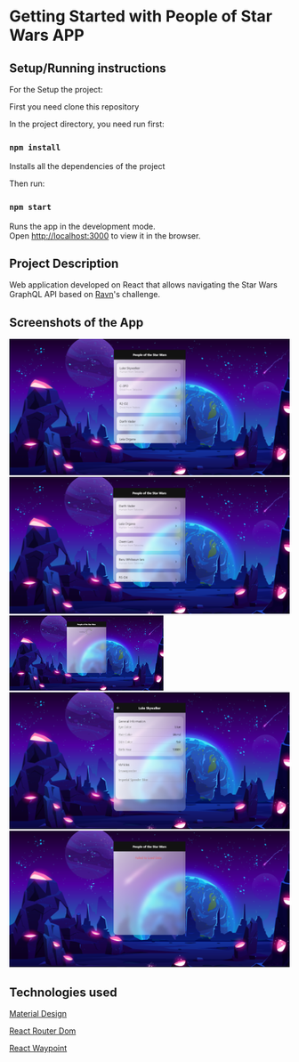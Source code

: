 # Getting Started with People of Star Wars APP

## Setup/Running instructions

For the Setup the project:

First you need clone this repository 

In the project directory, you need run first: 

### `npm install`
Installs all the dependencies of the project

Then run:

### `npm start`

Runs the app in the development mode.\
Open [http://localhost:3000](http://localhost:3000) to view it in the browser.


## Project Description

Web application developed on React that allows navigating the Star Wars GraphQL API based on [Ravn](https://www.ravn.co)'s challenge.

## Screenshots of the App

![image](https://github.com/dchavezp-code/Ravn-Challenge-V2-Dewitt-Chavez/blob/master/assets/screenshots/1.PNG)
![image](https://github.com/dchavezp-code/Ravn-Challenge-V2-Dewitt-Chavez/blob/master/assets/screenshots/2.PNG)
![image](https://github.com/dchavezp-code/Ravn-Challenge-V2-Dewitt-Chavez/blob/master/assets/screenshots/3.PNG)
![image](https://github.com/dchavezp-code/Ravn-Challenge-V2-Dewitt-Chavez/blob/master/assets/screenshots/4.PNG)
![image](https://github.com/dchavezp-code/Ravn-Challenge-V2-Dewitt-Chavez/blob/master/assets/screenshots/5.PNG)

## Technologies used

[Material Design](https://material-ui.com/es/)

[React Router Dom](https://reactrouter.com/web/guides/quick-start)

[React Waypoint](https://npm.runkit.com/react-waypoint)

